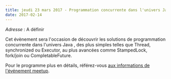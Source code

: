 ```yaml
---
title: jeudi 23 mars 2017 - Programmation concurrente dans l'univers Java
date: 2017-02-14
---
```


_Adresse_ : A définir

Cet évènement sera l'occasion de découvrir les solutions de programmation concurrente dans l'univers Java , des plus simples telles que Thread, synchronized ou Executor, au plus avancées comme StampedLock, fork/join ou CompletableFuture.

Pour le programme plus en détails, référez-vous [aux informations de l'événement meetup](http://www.meetup.com/fr-FR/Toulouse-Java-User-Group/events/237603924/).
